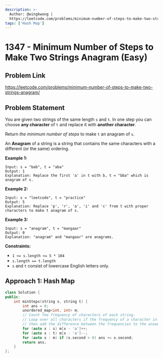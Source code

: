 ```yaml
---
description: >-
  Author: @wingkwong |
  https://leetcode.com/problems/minimum-number-of-steps-to-make-two-strings-anagram/
tags: ['Hash Map']
---
```


# 1347 - Minimum Number of Steps to Make Two Strings Anagram (Easy)

## Problem Link

https://leetcode.com/problems/minimum-number-of-steps-to-make-two-strings-anagram/

## Problem Statement

You are given two strings of the same length `s` and `t`. In one step you can choose **any character** of `t` and replace it with **another character**.

Return _the minimum number of steps_ to make `t` an anagram of `s`.

An **Anagram** of a string is a string that contains the same characters with a different (or the same) ordering.

**Example 1:**

```
Input: s = "bab", t = "aba"
Output: 1
Explanation: Replace the first 'a' in t with b, t = "bba" which is anagram of s.
```

**Example 2:**

```
Input: s = "leetcode", t = "practice"
Output: 5
Explanation: Replace 'p', 'r', 'a', 'i' and 'c' from t with proper characters to make t anagram of s.
```

**Example 3:**

```
Input: s = "anagram", t = "mangaar"
Output: 0
Explanation: "anagram" and "mangaar" are anagrams. 
```

**Constraints:**

* `1 <= s.length <= 5 * 104`
* `s.length == t.length`
* `s` and `t` consist of lowercase English letters only.

## Approach 1: Hash Map

<SolutionAuthor name="@wingkwong"/>

```cpp
class Solution {
public:
    int minSteps(string s, string t) {
        int ans = 0;
        unordered_map<int, int> m;
        // Count the frequency of characters of each string.
        // Loop over all characters if the frequency of a character in t is less than the frequency of the same character in s
        // then add the difference between the frequencies to the answer.
        for (auto x : s) m[x - 'a']++;
        for (auto x : t) m[x - 'a']--;
        for (auto x : m) if (x.second > 0) ans += x.second;
        return ans;
    }
};
```